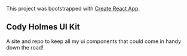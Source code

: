 This project was bootstrapped with [Create React App](https://github.com/facebook/create-react-app).

## Cody Holmes UI Kit
A site and repo to keep all my ui components that could come in handy down the road!
